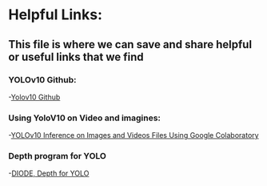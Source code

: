 # Helpful Links:
## This file is where we can save and share helpful or useful links that we find
### YOLOv10 Github:
-[Yolov10 Github](https://github.com/THU-MIG/yolov10)

### Using YoloV10 on Video and imagines:
-[YOLOv10 Inference on Images and Videos Files Using Google Colaboratory](https://www.youtube.com/watch?v=YWpMgVGk2Y8) 

### Depth program for YOLO
-[DIODE, Depth for YOLO](https://github.com/ultralytics/ultralytics/issues/6920)
